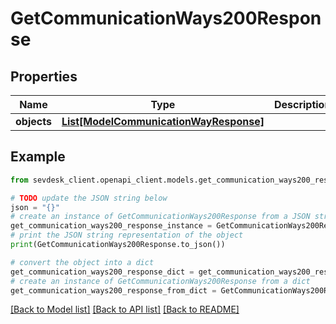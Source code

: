 # GetCommunicationWays200Response


## Properties

Name | Type | Description | Notes
------------ | ------------- | ------------- | -------------
**objects** | [**List[ModelCommunicationWayResponse]**](ModelCommunicationWayResponse.md) |  | [optional] 

## Example

```python
from sevdesk_client.openapi_client.models.get_communication_ways200_response import GetCommunicationWays200Response

# TODO update the JSON string below
json = "{}"
# create an instance of GetCommunicationWays200Response from a JSON string
get_communication_ways200_response_instance = GetCommunicationWays200Response.from_json(json)
# print the JSON string representation of the object
print(GetCommunicationWays200Response.to_json())

# convert the object into a dict
get_communication_ways200_response_dict = get_communication_ways200_response_instance.to_dict()
# create an instance of GetCommunicationWays200Response from a dict
get_communication_ways200_response_from_dict = GetCommunicationWays200Response.from_dict(get_communication_ways200_response_dict)
```
[[Back to Model list]](../README.md#documentation-for-models) [[Back to API list]](../README.md#documentation-for-api-endpoints) [[Back to README]](../README.md)


